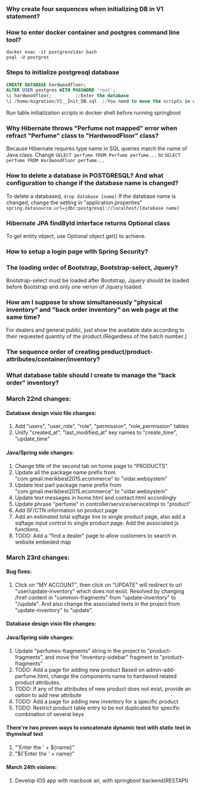 ### Why create four sequences when initializing DB in V1 statement?

### How to enter docker container and postgres command line tool?
```shell
docker exec -it postgresVidar bash
psql -U postgres
```

### Steps to initialize postgresql database
```sql
CREATE DATABASE hardwoodfloor;
ALTER USER postgres WITH PASSWORD 'root';
\c hardwoodfloor;         //Enter the database
\i /home/migration/V1__Init_DB.sql  //You need to move the scripts in docker system directory before running them
```
Run table initialization scripts in docker shell before running springboot

### Why Hibernate throws "Perfume not mapped" error when refract "Perfume" class to "HardwoodFloor" class?
Because Hibernate requires type name in SQL queries match the name of Java class.
Change ```SELECT perfume FROM Perfume perfume...``` to ```SELECT perfume FROM HardwoodFloor perfume... ```

### How to delete a database in POSTGRESQL? And what configuration to change if the database name is changed?
To delete a databased, ```drop database [name]```
If the database name is changed, change the setting in "application.properties"
```spring.datasource.url=jdbc:postgresql://localhost/[database name]```

### Hibernate JPA findById interface returns Optional class
To get entity object, use Optional object.get() to achieve.

### How to setup a login page with Spring Security?

### The loading order of Bootstrap, Bootstrap-select, Jquery?
Bootstrap-select must be loaded after Bootstrap, Jquery should be loaded before Bootstrap and only one verion of Jquery loaded.

### How am I suppose to show simultaneously "physical inventory" and "back order inventory" on web page at the same time?
For dealers and general public, just show the available date according to their requested quantity of the product.(Regardless of the batch number.)

### The sequence order of creating product/product-attributes/container/inventory?

### What database table should I create to manage the "back order" inventory?

### March 22nd changes:
#### Database design visio file changes:
1. Add "users", "user_role", "role", "permission", "role_permission" tables
2. Unify "created_at", "last_modified_at" key names to "create_time", "update_time"
#### Java/Spring side changes:
1. Change title of the second tab on home page to "PRODUCTS".
2. Update all the package name prefix from "com.gmail.merikbest2015.ecommerce" to "vidar.websystem"
3. Update test part package name prefix from "com.gmail.merikbest2015.ecommerce" to "vidar.websystem"
4. Update text messages in home.html and contact.html accordingly
5. Update phrase "perfume" in controller/service/serviceImpl to "product"
6. Add SF/CTN information on product page
7. Add an estimated total sqftage line to single product page, also add a sqftage input control to single product page. Add the associated js functions.
6. TODO: Add a "find a dealer" page to allow customers to search in website embeded map

### March 23rd changes:
#### Bug fixes:
1. Click on "MY ACCOUNT", then click on "UPDATE" will redirect to url "user/update-inventory" which does not exist. Resolved by changing /href content in "common-fragments" from "update-inventory" to "/update". And also change the associated texts in the project from "update-inventory" to "update".

#### Database design visio file changes:

#### Java/Spring side changes:
1. Update "perfumes-fragments" string in the project to "product-fragments", and move the "inventory-sidebar" fragment to "product-fragments"
1. TODO: Add a page for adding new product
    Based on admin-add-perfume.html, change the components name to hardwood related product attributes.
2. TODO: If any of the attributes of new product does not exist, provide an option to add new attribute
3. TODO: Add a page for adding new inventory for a specific product
4. TODO: Restrict product table entry to be not duplicated for specific combination of several keys

#### There're two proven ways to concatenate dynamic text with static text in thymeleaf text
1. "'Enter the ' + ${name}"
2. "${'Enter the ' + name}"

#### March 24th visions:
1. Develop IOS app with macbook air, with springboot backend(RESTAPI)